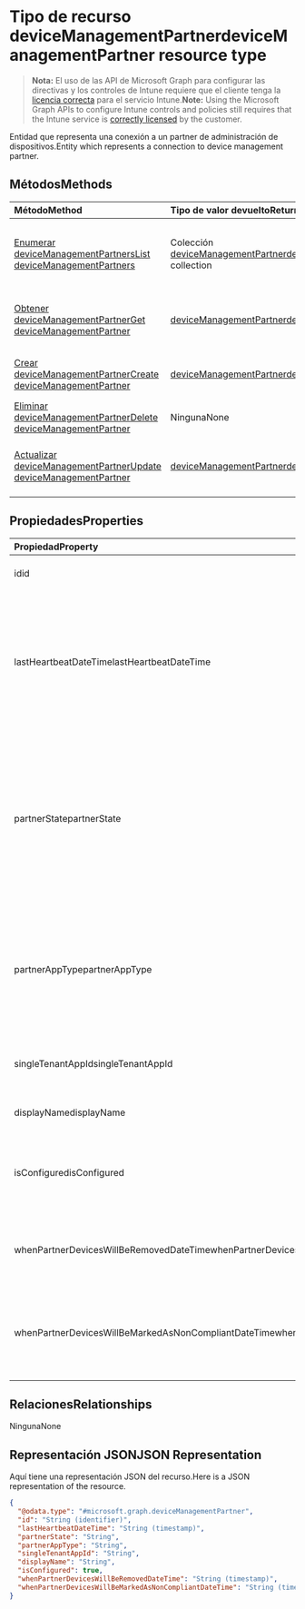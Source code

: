 # <a name="devicemanagementpartner-resource-type"></a><span data-ttu-id="b6556-101">Tipo de recurso deviceManagementPartner</span><span class="sxs-lookup"><span data-stu-id="b6556-101">deviceManagementPartner resource type</span></span>

> <span data-ttu-id="b6556-102">**Nota:** El uso de las API de Microsoft Graph para configurar las directivas y los controles de Intune requiere que el cliente tenga la [licencia correcta](https://go.microsoft.com/fwlink/?linkid=839381) para el servicio Intune.</span><span class="sxs-lookup"><span data-stu-id="b6556-102">**Note:** Using the Microsoft Graph APIs to configure Intune controls and policies still requires that the Intune service is [correctly licensed](https://go.microsoft.com/fwlink/?linkid=839381) by the customer.</span></span>

<span data-ttu-id="b6556-103">Entidad que representa una conexión a un partner de administración de dispositivos.</span><span class="sxs-lookup"><span data-stu-id="b6556-103">Entity which represents a connection to device management partner.</span></span>
## <a name="methods"></a><span data-ttu-id="b6556-104">Métodos</span><span class="sxs-lookup"><span data-stu-id="b6556-104">Methods</span></span>
|<span data-ttu-id="b6556-105">Método</span><span class="sxs-lookup"><span data-stu-id="b6556-105">Method</span></span>|<span data-ttu-id="b6556-106">Tipo de valor devuelto</span><span class="sxs-lookup"><span data-stu-id="b6556-106">Return Type</span></span>|<span data-ttu-id="b6556-107">Descripción</span><span class="sxs-lookup"><span data-stu-id="b6556-107">Description</span></span>|
|:---|:---|:---|
|[<span data-ttu-id="b6556-108">Enumerar deviceManagementPartners</span><span class="sxs-lookup"><span data-stu-id="b6556-108">List deviceManagementPartners</span></span>](../api/intune_onboarding_devicemanagementpartner_list.md)|<span data-ttu-id="b6556-109">Colección [deviceManagementPartner](../resources/intune_onboarding_devicemanagementpartner.md)</span><span class="sxs-lookup"><span data-stu-id="b6556-109">[deviceManagementPartner](../resources/intune_onboarding_devicemanagementpartner.md) collection</span></span>|<span data-ttu-id="b6556-110">Enumere las propiedades y las relaciones de los objetos [deviceManagementPartner](../resources/intune_onboarding_devicemanagementpartner.md).</span><span class="sxs-lookup"><span data-stu-id="b6556-110">List properties and relationships of the [deviceManagementPartner](../resources/intune_onboarding_devicemanagementpartner.md) objects.</span></span>|
|[<span data-ttu-id="b6556-111">Obtener deviceManagementPartner</span><span class="sxs-lookup"><span data-stu-id="b6556-111">Get deviceManagementPartner</span></span>](../api/intune_onboarding_devicemanagementpartner_get.md)|[<span data-ttu-id="b6556-112">deviceManagementPartner</span><span class="sxs-lookup"><span data-stu-id="b6556-112">deviceManagementPartner</span></span>](../resources/intune_onboarding_devicemanagementpartner.md)|<span data-ttu-id="b6556-113">Lea las propiedades y las relaciones del objeto [deviceManagementPartner](../resources/intune_onboarding_devicemanagementpartner.md).</span><span class="sxs-lookup"><span data-stu-id="b6556-113">Read properties and relationships of the [deviceManagementPartner](../resources/intune_onboarding_devicemanagementpartner.md) object.</span></span>|
|[<span data-ttu-id="b6556-114">Crear deviceManagementPartner</span><span class="sxs-lookup"><span data-stu-id="b6556-114">Create deviceManagementPartner</span></span>](../api/intune_onboarding_devicemanagementpartner_create.md)|[<span data-ttu-id="b6556-115">deviceManagementPartner</span><span class="sxs-lookup"><span data-stu-id="b6556-115">deviceManagementPartner</span></span>](../resources/intune_onboarding_devicemanagementpartner.md)|<span data-ttu-id="b6556-116">Cree un objeto [deviceManagementPartner](../resources/intune_onboarding_devicemanagementpartner.md).</span><span class="sxs-lookup"><span data-stu-id="b6556-116">Create a new [deviceManagementPartner](../resources/intune_onboarding_devicemanagementpartner.md) object.</span></span>|
|[<span data-ttu-id="b6556-117">Eliminar deviceManagementPartner</span><span class="sxs-lookup"><span data-stu-id="b6556-117">Delete deviceManagementPartner</span></span>](../api/intune_onboarding_devicemanagementpartner_delete.md)|<span data-ttu-id="b6556-118">Ninguna</span><span class="sxs-lookup"><span data-stu-id="b6556-118">None</span></span>|<span data-ttu-id="b6556-119">Elimina un [deviceManagementPartner](../resources/intune_onboarding_devicemanagementpartner.md).</span><span class="sxs-lookup"><span data-stu-id="b6556-119">Deletes a [deviceManagementPartner](../resources/intune_onboarding_devicemanagementpartner.md).</span></span>|
|[<span data-ttu-id="b6556-120">Actualizar deviceManagementPartner</span><span class="sxs-lookup"><span data-stu-id="b6556-120">Update deviceManagementPartner</span></span>](../api/intune_onboarding_devicemanagementpartner_update.md)|[<span data-ttu-id="b6556-121">deviceManagementPartner</span><span class="sxs-lookup"><span data-stu-id="b6556-121">deviceManagementPartner</span></span>](../resources/intune_onboarding_devicemanagementpartner.md)|<span data-ttu-id="b6556-122">Actualice las propiedades de un objeto [deviceManagementPartner](../resources/intune_onboarding_devicemanagementpartner.md).</span><span class="sxs-lookup"><span data-stu-id="b6556-122">Update the properties of a [deviceManagementPartner](../resources/intune_onboarding_devicemanagementpartner.md) object.</span></span>|

## <a name="properties"></a><span data-ttu-id="b6556-123">Propiedades</span><span class="sxs-lookup"><span data-stu-id="b6556-123">Properties</span></span>
|<span data-ttu-id="b6556-124">Propiedad</span><span class="sxs-lookup"><span data-stu-id="b6556-124">Property</span></span>|<span data-ttu-id="b6556-125">Tipo</span><span class="sxs-lookup"><span data-stu-id="b6556-125">Type</span></span>|<span data-ttu-id="b6556-126">Descripción</span><span class="sxs-lookup"><span data-stu-id="b6556-126">Description</span></span>|
|:---|:---|:---|
|<span data-ttu-id="b6556-127">id</span><span class="sxs-lookup"><span data-stu-id="b6556-127">id</span></span>|<span data-ttu-id="b6556-128">Cadena</span><span class="sxs-lookup"><span data-stu-id="b6556-128">String</span></span>|<span data-ttu-id="b6556-129">Todavía no documentado</span><span class="sxs-lookup"><span data-stu-id="b6556-129">Not yet documented</span></span>|
|<span data-ttu-id="b6556-130">lastHeartbeatDateTime</span><span class="sxs-lookup"><span data-stu-id="b6556-130">lastHeartbeatDateTime</span></span>|<span data-ttu-id="b6556-131">DateTimeOffset</span><span class="sxs-lookup"><span data-stu-id="b6556-131">DateTimeOffset</span></span>|<span data-ttu-id="b6556-132">Marca de tiempo del último latido después de habilitar la opción de administrador Conectarse a los partners de administración de dispositivos</span><span class="sxs-lookup"><span data-stu-id="b6556-132">Timestamp of last heartbeat after admin enabled option Connect to Device management Partner</span></span>|
|<span data-ttu-id="b6556-133">partnerState</span><span class="sxs-lookup"><span data-stu-id="b6556-133">partnerState</span></span>|[<span data-ttu-id="b6556-134">deviceManagementPartnerTenantState</span><span class="sxs-lookup"><span data-stu-id="b6556-134">deviceManagementPartnerTenantState</span></span>](../resources/intune_onboarding_devicemanagementpartnertenantstate.md)|<span data-ttu-id="b6556-135">Estado de socio de esta cuenta empresarial.</span><span class="sxs-lookup"><span data-stu-id="b6556-135">Partner state of this tenant Possible values are: , , , .</span></span> <span data-ttu-id="b6556-136">Los valores posibles son `unknown`, `unavailable`, `enabled`, `terminated`, `rejected` y `unresponsive`.</span><span class="sxs-lookup"><span data-stu-id="b6556-136">The possible values are `unknown`, `unavailable`, `enabled`, `terminated`, `rejected`, `unresponsive`, , , , , , or .</span></span>|
|<span data-ttu-id="b6556-137">partnerAppType</span><span class="sxs-lookup"><span data-stu-id="b6556-137">partnerAppType</span></span>|[<span data-ttu-id="b6556-138">deviceManagementPartnerAppType</span><span class="sxs-lookup"><span data-stu-id="b6556-138">deviceManagementPartnerAppType</span></span>](../resources/intune_onboarding_devicemanagementpartnerapptype.md)|<span data-ttu-id="b6556-139">Tipo de aplicación de socio.</span><span class="sxs-lookup"><span data-stu-id="b6556-139">Partner App Type.</span></span> <span data-ttu-id="b6556-140">Los valores posibles son: `unknown`, `singleTenantApp` y `multiTenantApp`.</span><span class="sxs-lookup"><span data-stu-id="b6556-140">The possible values are `unknown`, `singleTenantApp`, `multiTenantApp`, , , , , , , , , or .</span></span>|
|<span data-ttu-id="b6556-141">singleTenantAppId</span><span class="sxs-lookup"><span data-stu-id="b6556-141">singleTenantAppId</span></span>|<span data-ttu-id="b6556-142">Cadena</span><span class="sxs-lookup"><span data-stu-id="b6556-142">String</span></span>|<span data-ttu-id="b6556-143">Identificador de aplicación de espacio empresarial único de partner</span><span class="sxs-lookup"><span data-stu-id="b6556-143">Partner Single tenant App id</span></span>|
|<span data-ttu-id="b6556-144">displayName</span><span class="sxs-lookup"><span data-stu-id="b6556-144">displayName</span></span>|<span data-ttu-id="b6556-145">Cadena</span><span class="sxs-lookup"><span data-stu-id="b6556-145">String</span></span>|<span data-ttu-id="b6556-146">Nombre para mostrar del partner</span><span class="sxs-lookup"><span data-stu-id="b6556-146">Partner display name</span></span>|
|<span data-ttu-id="b6556-147">isConfigured</span><span class="sxs-lookup"><span data-stu-id="b6556-147">isConfigured</span></span>|<span data-ttu-id="b6556-148">Booleano</span><span class="sxs-lookup"><span data-stu-id="b6556-148">Boolean</span></span>|<span data-ttu-id="b6556-149">Si el partner de administración de dispositivos está configurado o no</span><span class="sxs-lookup"><span data-stu-id="b6556-149">Whether device management partner is configured or not</span></span>|
|<span data-ttu-id="b6556-150">whenPartnerDevicesWillBeRemovedDateTime</span><span class="sxs-lookup"><span data-stu-id="b6556-150">whenPartnerDevicesWillBeRemovedDateTime</span></span>|<span data-ttu-id="b6556-151">DateTimeOffset</span><span class="sxs-lookup"><span data-stu-id="b6556-151">DateTimeOffset</span></span>|<span data-ttu-id="b6556-152">Fecha y hora en UTC de cuándo se quitará PartnerDevices</span><span class="sxs-lookup"><span data-stu-id="b6556-152">DateTime in UTC when PartnerDevices will be removed</span></span>|
|<span data-ttu-id="b6556-153">whenPartnerDevicesWillBeMarkedAsNonCompliantDateTime</span><span class="sxs-lookup"><span data-stu-id="b6556-153">whenPartnerDevicesWillBeMarkedAsNonCompliantDateTime</span></span>|<span data-ttu-id="b6556-154">DateTimeOffset</span><span class="sxs-lookup"><span data-stu-id="b6556-154">DateTimeOffset</span></span>|<span data-ttu-id="b6556-155">Fecha y hora en UTC de cuándo PartnerDevices se marcará como no compatible</span><span class="sxs-lookup"><span data-stu-id="b6556-155">DateTime in UTC when PartnerDevices will be marked as NonCompliant</span></span>|

## <a name="relationships"></a><span data-ttu-id="b6556-156">Relaciones</span><span class="sxs-lookup"><span data-stu-id="b6556-156">Relationships</span></span>
<span data-ttu-id="b6556-157">Ninguna</span><span class="sxs-lookup"><span data-stu-id="b6556-157">None</span></span>
## <a name="json-representation"></a><span data-ttu-id="b6556-158">Representación JSON</span><span class="sxs-lookup"><span data-stu-id="b6556-158">JSON Representation</span></span>
<span data-ttu-id="b6556-159">Aquí tiene una representación JSON del recurso.</span><span class="sxs-lookup"><span data-stu-id="b6556-159">Here is a JSON representation of the resource.</span></span>
<!--{
  "blockType": "resource",
  "keyProperty": "id",
  "baseType": "microsoft.graph.entity",
  "@odata.type": "microsoft.graph.deviceManagementPartner"
}-->
``` json
{
  "@odata.type": "#microsoft.graph.deviceManagementPartner",
  "id": "String (identifier)",
  "lastHeartbeatDateTime": "String (timestamp)",
  "partnerState": "String",
  "partnerAppType": "String",
  "singleTenantAppId": "String",
  "displayName": "String",
  "isConfigured": true,
  "whenPartnerDevicesWillBeRemovedDateTime": "String (timestamp)",
  "whenPartnerDevicesWillBeMarkedAsNonCompliantDateTime": "String (timestamp)"
}
```



